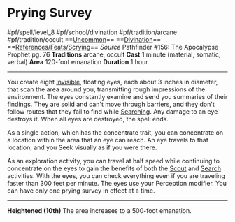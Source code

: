 # Prying Survey
#pf/spell/level_8 #pf/school/divination #pf/tradition/arcane #pf/tradition/occult
==[Uncommon](../../../Traits/Uncommon.md)== ==[Divination](../../../Traits/Divination.md)== ==[References/Feats/Scrying](References/Feats/Scrying)==
*Source* Pathfinder #156: The Apocalypse Prophet pg. 76
**Traditions** arcane, occult
**Cast** 1 minute (material, somatic, verbal)
**Area** 120-foot emanation
**Duration** 1 hour

---
You create eight [Invisible](../../../Conditions/Invisible.md), floating eyes, each about 3 inches in diameter, that scan the area around you, transmitting rough impressions of the environment. The eyes constantly examine and send you summaries of their findings. They are solid and can't move through barriers, and they don't follow routes that they fail to find while [Searching](../../../Activities/Search.md). Any damage to an eye destroys it. When all eyes are destroyed, the spell ends.

As a single action, which has the concentrate trait, you can concentrate on a location within the area that an eye can reach. An eye travels to that location, and you Seek visually as if you were there.

As an exploration activity, you can travel at half speed while continuing to concentrate on the eyes to gain the benefits of both the [Scout](../../../Activities/Scout.md) and [Search](../../../Activities/Search.md) activities. With the eyes, you can check everything even if you are traveling faster than 300 feet per minute. The eyes use your Perception modifier. You can have only one prying survey in effect at a time.

<hr>

**Heightened (10th)** The area increases to a 500-foot emanation.